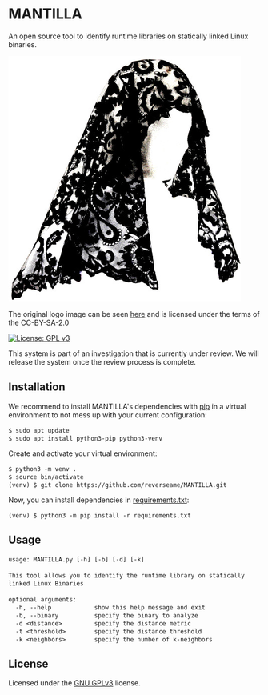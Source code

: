 # MANTILLA
An open source tool to identify runtime libraries on statically linked Linux binaries.

![MANTILLA](img/MANTILLA.jpg "A system for runtiMe librAries ideNtification in sTatIcally-Linked Linux binAries")

The original logo image can be seen [here](https://commons.wikimedia.org/wiki/File:Objectes_de_la_Sala_Sec%C3%A0_i_Muntanya_(26914857930).jpg) and is licensed under the terms of the CC-BY-SA-2.0

[![License: GPL v3](https://img.shields.io/badge/License-GPLv3-blue.svg)](https://www.gnu.org/licenses/gpl-3.0)

This system is part of an investigation that is currently under review. We will release the system once the review process is complete.

## Installation

We recommend to install MANTILLA's dependencies with [pip](https://pypi.org/project/pip/) in a virtual environment to not mess up with your current configuration:

```Shell
$ sudo apt update
$ sudo apt install python3-pip python3-venv
```

Create and activate your virtual environment:

```Shell
$ python3 -m venv .
$ source bin/activate
(venv) $ git clone https://github.com/reverseame/MANTILLA.git
```

Now, you can install dependencies in [requirements.txt](requirements.txt):

```Shell
(venv) $ python3 -m pip install -r requirements.txt
```

## Usage

```
usage: MANTILLA.py [-h] [-b] [-d] [-k]

This tool allows you to identify the runtime library on statically linked Linux Binaries

optional arguments:
  -h, --help            show this help message and exit
  -b, --binary          specify the binary to analyze
  -d <distance>         specify the distance metric
  -t <threshold>        specify the distance threshold
  -k <neighbors>        specify the number of k-neighbors
```
## License
Licensed under the [GNU GPLv3](LICENSE) license.
